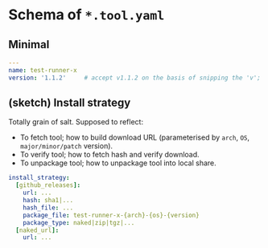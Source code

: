 # Schema of `*.tool.yaml`

## Minimal

```yaml
---
name: test-runner-x
version: '1.1.2'     # accept v1.1.2 on the basis of snipping the 'v'; YAML treats naked 1.1.1 as a decimal otherwise, not a string...?
```

## (sketch) Install strategy

Totally grain of salt. Supposed to reflect:

* To fetch tool; how to build download URL (parameterised by `arch`, `OS`, `major/minor/patch` version).
* To verify tool; how to fetch hash and verify download.
* To unpackage tool; how to unpackage tool into local share.

```yaml
install_strategy:
  [github_releases]:
    url: ...
    hash: sha1|...
    hash_file: ...
    package_file: test-runner-x-{arch}-{os}-{version}
    package_type: naked|zip|tgz|...
  [naked_url]:
    url: ...
```
